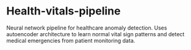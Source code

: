 # Health-vitals-pipeline
Neural network pipeline for healthcare anomaly detection. Uses autoencoder architecture to learn normal vital sign patterns and detect medical emergencies from patient monitoring data.
